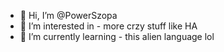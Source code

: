 - 👋 Hi, I’m @PowerSzopa
- 👀 I’m interested in  - more crzy stuff like HA
- 🌱 I’m currently learning  - this alien language lol
  


<!---
PowerSzopa/PowerSzopa is a ✨ special ✨ repository because its `README.md` (this file) appears on your GitHub profile.
You can click the Preview link to take a look at your changes.
--->
